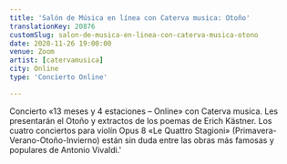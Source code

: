 ```yaml
---
title: 'Salón de Música en línea con Caterva musica: Otoño​'
translationKey: 20876
customSlug: salon-de-musica-en-linea-con-caterva-musica-otono
date: 2020-11-26 19:00:00
venue: Zoom
artist: [catervamusica]
city: Online
type: 'Concierto Online'

---
```

Concierto «13 meses y 4 estaciones – Online» con Caterva musica. Les presentarán el Otoño​ y extractos de los poemas de Erich Kästner. Los cuatro conciertos para violín Opus 8 «Le Quattro Stagioni» (Primavera-Verano-Otoño-Invierno) están sin duda entre las obras más famosas y populares de Antonio Vivaldi.'
